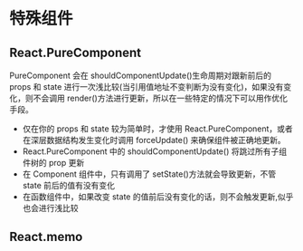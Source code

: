 # 特殊组件

## React.PureComponent

PureComponent 会在 shouldComponentUpdate()生命周期对跟新前后的 props 和 state 进行一次浅比较(当引用值地址不变判断为没有变化)，如果没有变化，则不会调用 render()方法进行更新，所以在一些特定的情况下可以用作优化手段。

- 仅在你的 props 和 state 较为简单时，才使用 React.PureComponent，或者在深层数据结构发生变化时调用 forceUpdate() 来确保组件被正确地更新。
- React.PureComponent 中的 shouldComponentUpdate() 将跳过所有子组件树的 prop 更新
- 在 Component 组件中，只有调用了 setState()方法就会导致更新，不管 state 前后的值有没有变化
- 在函数组件中，如果改变 state 的值前后没有变化的话，则不会触发更新,似乎也会进行浅比较

## React.memo
